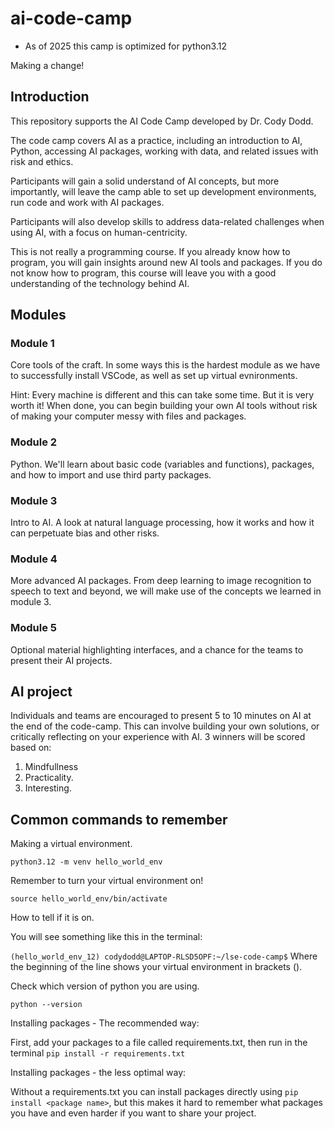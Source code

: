 # ai-code-camp

* As of 2025 this camp is optimized for python3.12

Making a change!

## Introduction

This repository supports the AI Code Camp developed by Dr. Cody Dodd.

The code camp covers AI as a practice, including an introduction to AI, Python, accessing AI packages, working with data, and related issues with risk and ethics. 

Participants will gain a solid understand of AI concepts, but more importantly, will leave the camp able to set up development environments, run code and work with AI packages. 

Participants will also develop skills to address data-related challenges when using AI, with a focus on human-centricity.

This is not really a programming course. If you already know how to program, you will gain insights around new AI tools and packages. If you do not know how to program, this course will leave you with a good understanding of the technology behind AI.

## Modules

### Module 1

Core tools of the craft. In some ways this is the hardest module as we have to successfully install VSCode, as well as set up virtual evnironments. 

Hint: Every machine is different and this can take some time. But it is very worth it! When done, you can begin building your own AI tools without risk of making your computer messy with files and packages. 

### Module 2

Python. We'll learn about basic code (variables and functions), packages, and how to import and use third party packages.

### Module 3

Intro to AI. A look at natural language processing, how it works and how it can perpetuate bias and other risks.

### Module 4

More advanced AI packages. From deep learning to image recognition to speech to text and beyond, we will make use of the concepts we learned in module 3.

### Module 5

Optional material highlighting interfaces, and a chance for the teams to present their AI projects.

## AI project

Individuals and teams are encouraged to present 5 to 10 minutes on AI at the end of the code-camp. This can involve building your own solutions, or critically reflecting on your experience with AI. 3 winners will be scored based on:

1. Mindfullness
2. Practicality.
3. Interesting.

## Common commands to remember

Making a virtual environment.

`python3.12 -m venv hello_world_env`

Remember to turn your virtual environment on!

`source hello_world_env/bin/activate`

How to tell if it is on.

You will see something like this in the terminal:

`(hello_world_env_12) codydodd@LAPTOP-RLSD5OPF:~/lse-code-camp$`  Where the beginning of the line shows your virtual environment in brackets ().

Check which version of python you are using. 

`python --version`

Installing packages - The recommended way:

First, add your packages to a file called requirements.txt, then run in the terminal `pip install -r requirements.txt`

Installing packages - the less optimal way:

Without a requirements.txt you can install packages directly using `pip install <package name>`, but this makes it hard to remember what packages you have and even harder if you want to share your project.



